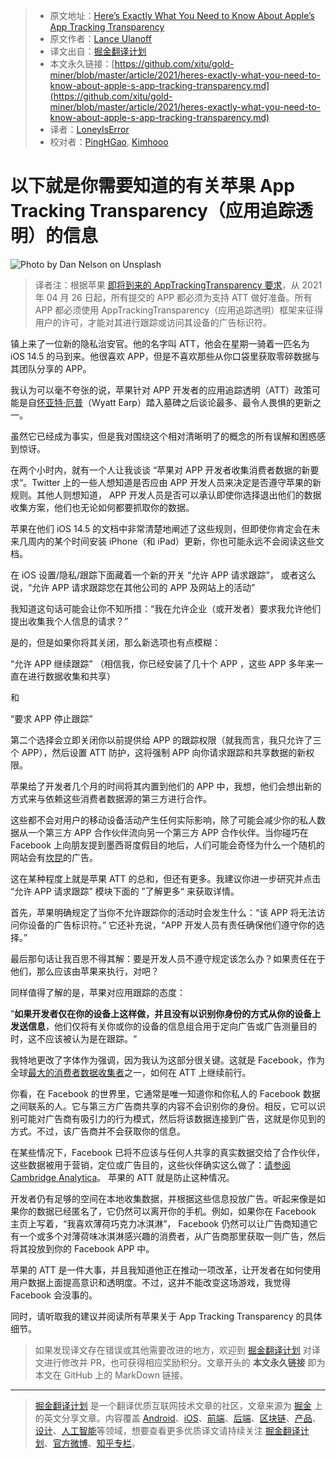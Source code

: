 > * 原文地址：[Here’s Exactly What You Need to Know About Apple’s App Tracking Transparency](https://onezero.medium.com/heres-exactly-what-you-need-to-know-about-apple-s-app-tracking-transparency-bdb06c0b58c0)
> * 原文作者：[Lance Ulanoff](https://medium.com/@LanceUlanoff)
> * 译文出自：[掘金翻译计划](https://github.com/xitu/gold-miner)
> * 本文永久链接：[https://github.com/xitu/gold-miner/blob/master/article/2021/heres-exactly-what-you-need-to-know-about-apple-s-app-tracking-transparency.md](https://github.com/xitu/gold-miner/blob/master/article/2021/heres-exactly-what-you-need-to-know-about-apple-s-app-tracking-transparency.md)
> * 译者：[LoneyIsError](https://github.com/LoneyIsError)
> * 校对者：[PingHGao](https://github.com/PingHGao), [Kimhooo](https://github.com/Kimhooo)

# 以下就是你需要知道的有关苹果 App Tracking Transparency（应用追踪透明）的信息

![Photo by [Dan Nelson](https://unsplash.com/@danny144?utm_source=medium&utm_medium=referral) on [Unsplash](https://unsplash.com?utm_source=medium&utm_medium=referral)](https://cdn-images-1.medium.com/max/10368/0*B4ygEL8TGVED_RdC)

> 译者注：根据苹果 [即将到来的 AppTrackingTransparency 要求](https://developer.apple.com/news/?id=ecvrtzt2)，从 2021 年 04 月 26 日起，所有提交的 APP 都必须为支持 ATT 做好准备。所有 APP 都必须使用 AppTrackingTransparency（应用追踪透明）框架来征得用户的许可，才能对其进行跟踪或访问其设备的广告标识符。

镇上来了一位新的隐私治安官。他的名字叫 ATT，他会在星期一骑着一匹名为 iOS 14.5 的马到来。他很喜欢 APP，但是不喜欢那些从你口袋里获取零碎数据与其团队分享的 APP。

我认为可以毫不夸张的说，苹果针对 APP 开发者的应用追踪透明（ATT）政策可能是自[怀亚特·厄普](https://en.wikipedia.org/wiki/Wyatt_Earp)（Wyatt Earp）踏入墓碑之后谈论最多、最令人畏惧的更新之一。

虽然它已经成为事实，但是我对围绕这个相对清晰明了的概念的所有误解和困惑感到惊讶。

在两个小时内，就有一个人让我谈谈 “苹果对 APP 开发者收集消费者数据的新要求“。Twitter 上的一些人想知道是否应由 APP 开发人员来决定是否遵守苹果的新规则。其他人则想知道， APP 开发人员是否可以承认即使你选择退出他们的数据收集方案，他们也无论如何都要抓取你的数据。 

苹果在他们 iOS 14.5 的文档中非常清楚地阐述了这些规则，但即使你肯定会在未来几周内的某个时间安装 iPhone（和 iPad）更新，你也可能永远不会阅读这些文档。

在 iOS 设置/隐私/跟踪下面藏着一个新的开关 “允许 APP 请求跟踪”， 或者这么说，“允许 APP 请求跟踪您在其他公司的 APP 及网站上的活动”

我知道这句话可能会让你不知所措：“我在允许企业（或开发者）要求我允许他们提出收集我个人信息的请求？”

是的，但是如果你将其关闭，那么新选项也有点模糊：

“允许 APP 继续跟踪” （相信我，你已经安装了几十个 APP ，这些 APP 多年来一直在进行数据收集和共享）

和

“要求 APP 停止跟踪”

第二个选择会立即关闭你以前提供给 APP 的跟踪权限（就我而言，我只允许了三个 APP），然后设置 ATT 防护，这将强制 APP 向你请求跟踪和共享数据的新权限。

苹果给了开发者几个月的时间将其内置到他们的 APP 中，我想，他们会想出新的方式来与依赖这些消费者数据源的第三方进行合作。

这些都不会对用户的移动设备活动产生任何实际影响，除了可能会减少你的私人数据从一个第三方 APP 合作伙伴流向另一个第三方 APP 合作伙伴。当你碰巧在 Facebook 上向朋友提到墨西哥度假目的地后，人们可能会奇怪为什么一个随机的网站会有[坎昆](https://zh.wikipedia.org/zh-hans/%E5%9D%8E%E6%98%86)的广告。

这在某种程度上就是苹果 ATT 的总和，但还有更多。我建议你进一步研究并点击 “允许 APP 请求跟踪” 模块下面的 ”了解更多“ 来获取详情。

首先，苹果明确规定了当你不允许跟踪你的活动时会发生什么：“该 APP 将无法访问你设备的广告标识符。” 它还补充说，“APP 开发人员有责任确保他们遵守你的选择。”

最后那句话让我百思不得其解：要是开发人员不遵守规定该怎么办？如果责任在于他们，那么应该由苹果来执行，对吧？

同样值得了解的是，苹果对应用跟踪的态度：

”**如果开发者仅在你的设备上这样做，并且没有以识别你身份的方式从你的设备上发送信息**，他们仅将有关你或你的设备的信息组合用于定向广告或广告测量目的时，这不应该被认为是在跟踪。“

我特地更改了字体作为强调，因为我认为这部分很关键。这就是 Facebook，作为全球[最大的消费者数据收集者](https://medium.com/@LanceUlanoff/the-great-unraveling-dc17eae49a63)之一，如何在 ATT 上继续前行。

你看，在 Facebook 的世界里，它通常是唯一知道你和你私人的 Facebook 数据之间联系的人。它与第三方广告商共享的内容不会识别你的身份。相反，它可以识别可能对广告商有吸引力的行为模式，然后将该数据连接到广告，这就是你见到的方式。不过，该广告商并不会获取你的信息。

在某些情况下，Facebook 已将不应该与任何人共享的真实数据交给了合作伙伴，这些数据被用于营销，定位或广告目的，这些伙伴确实这么做了：[请参阅 Cambridge Analytica](https://www.nytimes.com/2018/04/04/us/politics/cambridge-analytica-scandal-fallout.html)。 苹果的 ATT 就是防止这种情况。

开发者仍有足够的空间在本地收集数据，并根据这些信息投放广告。听起来像是如果你的数据已经匿名了，它仍然可以离开你的手机。例如，如果你在 Facebook 主页上写着，“我喜欢薄荷巧克力冰淇淋”，  Facebook 仍然可以让广告商知道它有一个或多个对薄荷味冰淇淋感兴趣的消费者，从广告商那里获取一则广告，然后将其投放到你的 Facebook APP 中。

苹果的 ATT  是一件大事，并且我知道他正在推动一项改革，让开发者在如何使用用户数据上面提高意识和透明度。不过，这并不能改变这场游戏，我觉得 Facebook 会没事的。

同时，请听取我的建议并阅读所有苹果关于 App Tracking Transparency 的具体细节。

> 如果发现译文存在错误或其他需要改进的地方，欢迎到 [掘金翻译计划](https://github.com/xitu/gold-miner) 对译文进行修改并 PR，也可获得相应奖励积分。文章开头的 **本文永久链接** 即为本文在 GitHub 上的 MarkDown 链接。

---

> [掘金翻译计划](https://github.com/xitu/gold-miner) 是一个翻译优质互联网技术文章的社区，文章来源为 [掘金](https://juejin.im) 上的英文分享文章。内容覆盖 [Android](https://github.com/xitu/gold-miner#android)、[iOS](https://github.com/xitu/gold-miner#ios)、[前端](https://github.com/xitu/gold-miner#前端)、[后端](https://github.com/xitu/gold-miner#后端)、[区块链](https://github.com/xitu/gold-miner#区块链)、[产品](https://github.com/xitu/gold-miner#产品)、[设计](https://github.com/xitu/gold-miner#设计)、[人工智能](https://github.com/xitu/gold-miner#人工智能)等领域，想要查看更多优质译文请持续关注 [掘金翻译计划](https://github.com/xitu/gold-miner)、[官方微博](http://weibo.com/juejinfanyi)、[知乎专栏](https://zhuanlan.zhihu.com/juejinfanyi)。
